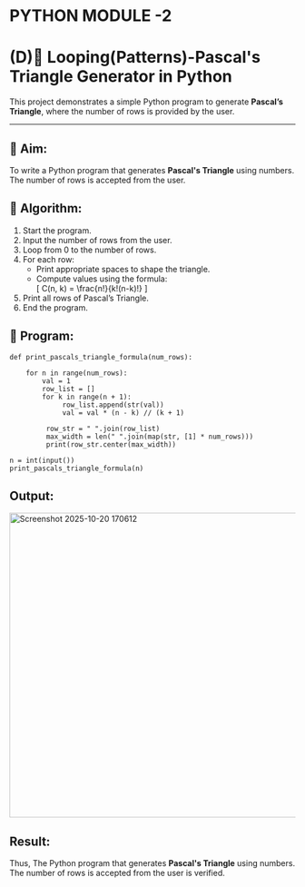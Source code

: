 # PYTHON MODULE -2
# (D)🔺 Looping(Patterns)-Pascal's Triangle Generator in Python

This project demonstrates a simple Python program to generate **Pascal’s Triangle**, where the number of rows is provided by the user.

-------------

## 🎯 Aim:

To write a Python program that generates **Pascal's Triangle** using numbers. The number of rows is accepted from the user.

## 🧠 Algorithm:

1. Start the program.
2. Input the number of rows from the user.
3. Loop from 0 to the number of rows.
4. For each row:
   - Print appropriate spaces to shape the triangle.
   - Compute values using the formula:  
     \[
     C(n, k) = \frac{n!}{k!(n-k)!}
     \]
5. Print all rows of Pascal’s Triangle.
6. End the program.

## 🧪 Program:

  
    def print_pascals_triangle_formula(num_rows):
   
        for n in range(num_rows):
            val = 1
            row_list = []
            for k in range(n + 1):
                 row_list.append(str(val))
                 val = val * (n - k) // (k + 1)
        
             row_str = " ".join(row_list)
             max_width = len(" ".join(map(str, [1] * num_rows)))
             print(row_str.center(max_width))

    n = int(input())
    print_pascals_triangle_formula(n)

## Output:

<img width="790" height="537" alt="Screenshot 2025-10-20 170612" src="https://github.com/user-attachments/assets/5a21a82f-fd70-4aac-95f7-43b4dbf16fa7" />


## Result:

Thus, The Python program that generates **Pascal's Triangle** using numbers. The number of rows is accepted from the user is verified.
